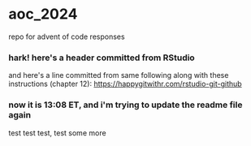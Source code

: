 # aoc_2024
repo for advent of code responses

### hark! here's a header committed from RStudio
and here's a line committed from same
following along with these instructions (chapter 12):
https://happygitwithr.com/rstudio-git-github

### now it is 13:08 ET, and i'm trying to update the readme file again
test test test, test some more
